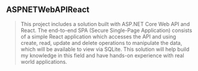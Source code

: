 ## ASPNETWebAPIReact
> This project includes a solution built with ASP.NET Core Web API and React. The end-to-end SPA (Secure Single-Page Application) consists of a simple React application which accesses the API and using create, read, update and delete operations to manipulate the data, which will be available to view via SQLite. This solution will help build my knowledge in this field and have hands-on experience with real world applications.

